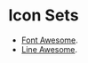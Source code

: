# Icon Sets

- [Font Awesome](https://fontawesome.com/).
- [Line Awesome](https://icons8.com/line-awesome).